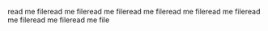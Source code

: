 read me fileread me fileread me fileread me fileread me fileread me fileread me fileread me fileread me file
